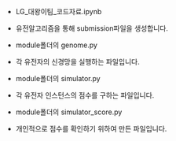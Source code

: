 * LG_대왕이팀_코드자료.ipynb
- 유전알고리즘을 통해 submission파일을 생성합니다.

* module폴더의 genome.py
- 각 유전자의 신경망을 실행하는 파일입니다.

* module폴더의 simulator.py
- 각 유전자 인스턴스의 점수를 구하는 파일입니다.

* module폴더의 simulator_score.py
- 개인적으로 점수를 확인하기 위하여 만든 파일입니다.